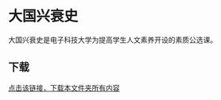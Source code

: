 # 大国兴衰史

大国兴衰史是电子科技大学为提高学生人文素养开设的素质公选课。

## 下载

[点击该链接，下载本文件夹所有内容](https://xovee.github.io/gitzip/?https://github.com/UESTC-Course/uestc-course/tree/master/课程目录/大国兴衰史)